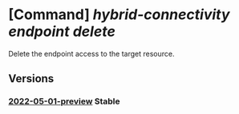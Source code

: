 # [Command] _hybrid-connectivity endpoint delete_

Delete the endpoint access to the target resource.

## Versions

### [2022-05-01-preview](/Resources/mgmt-plane/L3tyZXNvdXJjZXVyaX0vcHJvdmlkZXJzL21pY3Jvc29mdC5oeWJyaWRjb25uZWN0aXZpdHkvZW5kcG9pbnRzL3t9/2022-05-01-preview.xml) **Stable**

<!-- mgmt-plane /{resourceuri}/providers/microsoft.hybridconnectivity/endpoints/{} 2022-05-01-preview -->
